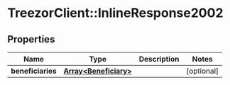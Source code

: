 # TreezorClient::InlineResponse2002

## Properties
Name | Type | Description | Notes
------------ | ------------- | ------------- | -------------
**beneficiaries** | [**Array&lt;Beneficiary&gt;**](Beneficiary.md) |  | [optional] 



